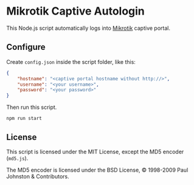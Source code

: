 # Mikrotik Captive Autologin

This Node.js script automatically logs into [Mikrotik](https://mikrotik.com) captive portal.

## Configure

Create `config.json` inside the script folder, like this:

```json
{
    "hostname": "<captive portal hostname without http://>",
    "username": "<your username>",
    "password": "<your password>"
}
```

Then run this script.

    npm run start

## License

This script is licensed under the MIT License, except the MD5 encoder (`md5.js`).

The MD5 encoder is licensed under the BSD License, © 1998-2009 Paul Johnston & Contributors.